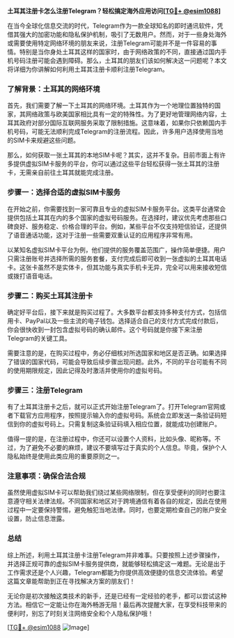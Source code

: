 **土耳其注册卡怎么注册Telegram？轻松搞定海外应用访问[[TG💪+ @esim1088](https://t.me/s/esim1088)]**

在当今全球化信息交流的时代，Telegram作为一款全球知名的即时通讯软件，凭借其强大的加密功能和隐私保护机制，吸引了无数用户。然而，对于一些身处海外或需要使用特定网络环境的朋友来说，注册Telegram可能并不是一件容易的事情。特别是当你身处土耳其这样的国家时，由于网络政策的不同，直接通过国内手机号码注册可能会遇到障碍。那么，土耳其的朋友们该如何解决这一问题呢？本文将详细为你讲解如何利用土耳其注册卡顺利注册Telegram。

### 了解背景：土耳其的网络环境

首先，我们需要了解一下土耳其的网络环境。土耳其作为一个地理位置独特的国家，其网络政策与欧美国家相比具有一定的特殊性。为了更好地管理网络内容，土耳其政府对部分国际互联网服务采取了限制措施。这意味着，如果你只依赖国内手机号码，可能无法顺利完成Telegram的注册流程。因此，许多用户选择使用当地的SIM卡来规避这些问题。

那么，如何获取一张土耳其的本地SIM卡呢？其实，这并不复杂。目前市面上有许多提供虚拟SIM卡服务的平台，你可以通过这些平台轻松获得一张土耳其的注册卡，无需亲自前往土耳其就能完成注册。

### 步骤一：选择合适的虚拟SIM卡服务

在开始之前，你需要找到一家可靠且专业的虚拟SIM卡服务平台。这类平台通常会提供包括土耳其在内的多个国家的虚拟号码服务。在选择时，建议优先考虑那些口碑良好、服务稳定、价格合理的平台。例如，某些平台不仅支持短信验证，还提供了语音通话功能，这对于注册一些需要双重认证的应用程序非常有用。

以某知名虚拟SIM卡平台为例，他们提供的服务覆盖范围广，操作简单便捷。用户只需注册账号并选择所需的服务套餐，支付完成后即可收到一张虚拟的土耳其电话卡。这张卡虽然不是实体卡，但其功能与真实手机卡无异，完全可以用来接收短信或拨打语音电话。

### 步骤二：购买土耳其注册卡

确定好平台后，接下来就是购买过程了。大多数平台都支持多种支付方式，包括信用卡、PayPal以及一些主流的电子钱包。选择适合自己的支付方式完成付款后，你会很快收到一封包含虚拟号码的确认邮件。这个号码就是你接下来注册Telegram的关键工具。

需要注意的是，在购买过程中，务必仔细核对所选国家和地区是否正确。如果选择了错误的国家代码，可能会导致后续步骤出现问题。此外，不同的平台可能有不同的使用期限规定，因此记得及时激活并使用你的虚拟号码。

### 步骤三：注册Telegram

有了土耳其注册卡之后，就可以正式开始注册Telegram了。打开Telegram官网或者下载官方应用程序，按照提示输入你的虚拟号码。系统会立即发送一条验证码短信到你的虚拟号码上。只需复制这条验证码填入相应位置，就能成功创建账户。

值得一提的是，在注册过程中，你还可以设置个人资料，比如头像、昵称等。不过，为了避免不必要的麻烦，建议不要填写过于真实的个人信息。毕竟，保护个人隐私始终是使用此类应用的重要原则之一。

### 注意事项：确保合法合规

虽然使用虚拟SIM卡可以帮助我们绕过某些网络限制，但在享受便利的同时也要注意遵守相关法律法规。不同国家和地区对于跨境通信有着各自的规定，因此在使用过程中一定要保持警惕，避免触犯当地法律。同时，也要定期检查自己的账户安全设置，防止信息泄露。

### 总结

综上所述，利用土耳其注册卡注册Telegram并非难事。只要按照上述步骤操作，并选择正规可靠的虚拟SIM卡服务提供商，就能够轻松搞定这一难题。无论是出于工作需求还是个人兴趣，Telegram都能为你提供高效便捷的信息交流体验。希望这篇文章能帮助到正在寻找解决方案的朋友们！

无论你是初次接触这类技术的新手，还是已经有一定经验的老手，都可以尝试这种方法。相信它一定能让你在海外畅游无阻！最后再次提醒大家，在享受科技带来的便利时，别忘了时刻关注网络安全和个人隐私保护哦！

[[TG💪+ @esim1088](https://t.me/s/esim1088) ![Image](https://i.postimg.cc/4NQfJmqS/Snipaste-2025-05-13-00-14-12.png)]